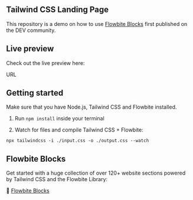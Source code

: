 ## Tailwind CSS Landing Page

This repository is a demo on how to use [Flowbite Blocks](https://flowbite.com/blocks/) first published on the DEV community.

## Live preview

Check out the live preview here:

URL

## Getting started

Make sure that you have Node.js, Tailwind CSS and Flowbite installed.

1. Run `npm install` inside your terminal

2. Watch for files and compile Tailwind CSS + Flowbite:

```
npx tailwindcss -i ./input.css -o ./output.css --watch
```

## Flowbite Blocks

Get started with a huge collection of over 120+ website sections powered by Tailwind CSS and the Flowbite Library:

🔗 [Flowbite Blocks](https://flowbite.com/blocks/)
